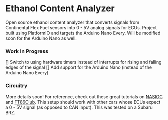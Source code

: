 # Ethanol Content Analyzer

Open source ethanol content analyzer that converts signals from Continental Flex Fuel sensors into 0 - 5V analog signals for ECUs. Project built using PlatformIO and targets the Arduino Nano Every. Will be modified soon for the Arduino Nano as well.

### Work In Progress

[] Switch to using hardware timers instead of interrupts for rising and falling edges of the signal
[] Add support for the Arduino Nano (instead of the Arduino Nano Every)

### Circuitry

More details soon! For reference, check out these great tutorials on [NASIOC](https://forums.nasioc.com/forums/showthread.php?t=2810122) and [FT86Club](https://www.ft86club.com/forums/showthread.php?t=94751). This setup should work with other cars whose ECUs expect a 0 - 5V signal (as opposed to CAN input). This was tested on a Subaru BRZ.